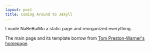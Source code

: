 ```yaml
---
layout: post
title: Coming Around to Jekyll
---
```


I made NaBeBuiMo a static page and reorganized everything.  

The main page and its template borrow from [Tom Preston-Warner's homepage](http://tom.preston-werner.com).
